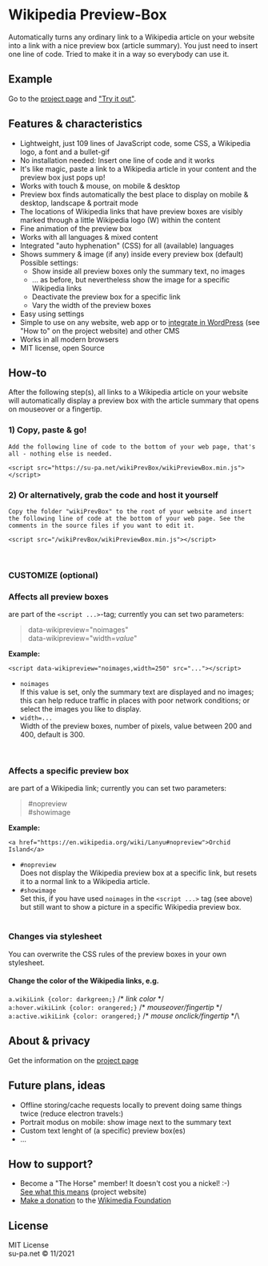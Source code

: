 # Wikipedia Preview-Box
Automatically turns any ordinary link to a Wikipedia article on your website into a link with a nice preview box (article summary). You just need to insert one line of code. Tried to make it in a way so everybody can use it.

## Example
Go to the [project page](https://su-pa.net/wikiPrevBox/) and ["Try it out"](https://su-pa.net/wikiPrevBox/).

## Features & characteristics
- Lightweight, just 109 lines of JavaScript code, some CSS, a Wikipedia logo, a font and a bullet-gif
- No installation needed: Insert one line of code and it works
- It's like magic, paste a link to a Wikipedia article in your content and the preview box just pops up!
- Works with touch & mouse, on mobile & desktop
- Preview box finds automatically the best place to display on mobile & desktop, landscape & portrait mode
- The locations of Wikipedia links that have preview boxes are visibly marked through a little Wikipedia logo (W) within the content
- Fine animation of the preview box 
- Works with all languages & mixed content
- Integrated "auto hyphenation" (CSS) for all (available) languages
- Shows summery & image (if any) inside every preview box (default)\
Possible settings:
  - Show inside all preview boxes only the summary text, no images
  - ... as before, but nevertheless show the image for a specific Wikipedia links
  - Deactivate the preview box for a specific link
  - Vary the width of the preview boxes
- Easy using settings
- Simple to use on any website, web app or to [integrate in WordPress](https://su-pa.net/wikiPrevBox/) (see "How to" on the project website) and other CMS
- Works in all modern browsers
- MIT license, open Source

## How-to
After the following step(s), all links to a Wikipedia article on your website will automatically display a preview box with the article summary that opens on mouseover or a fingertip.

### 1) Copy, paste & go!

``Add the following line of code to the bottom of your web page, that's all - nothing else is needed.``
```
<script src="https://su-pa.net/wikiPrevBox/wikiPreviewBox.min.js"></script>
```

### 2) Or alternatively, grab the code and host it yourself
``Copy the folder "wikiPrevBox" to the root of your website and insert the following line of code at the bottom of your web page. See the comments in the source files if you want to edit it. `` 
```
<script src="/wikiPrevBox/wikiPreviewBox.min.js"></script>
```
<br>

### **CUSTOMIZE** (optional)
### **Affects all preview boxes** 
are part of the ```<script ...>```-tag; currently you can set two parameters:
>data-wikipreview="noimages"\
data-wikipreview="width=*value*"

**Example:**
```
<script data-wikipreview="noimages,width=250" src="..."></script>
```
- `noimages`  
If this value is set, only the summary text are displayed and no images; this can help reduce traffic in places with poor network conditions; or select the images you like to display.
- `width=...`  
 Width of the preview boxes, number of pixels, value between 200 and 400, default is 300.  
 <br>
   
### **Affects a specific preview box** 
are part of a Wikipedia link; currently you can set two parameters:
>#nopreview\
#showimage

**Example:**
```
<a href="https://en.wikipedia.org/wiki/Lanyu#nopreview">Orchid Island</a>
```
- `#nopreview`  
Does not display the Wikipedia preview box at a specific link, but resets it to a normal link to a Wikipedia article.
- `#showimage`  
Set this, if you have used `noimages` in the `<script ...>` tag (see above) but still want to show a picture in a specific Wikipedia preview box.
<br><br> 

### **Changes via stylesheet**
You can overwrite the CSS rules of the preview boxes in your own stylesheet.
#### **Change the color of the Wikipedia links, e.g.**
`a.wikiLink {color: darkgreen;}`		      /* *link color* \*/\
`a:hover.wikiLink {color: orangered;}`  	/* *mouseover/fingertip* \*/\
`a:active.wikiLink {color: orangered;}` 	/* *mouse onclick/fingertip* \*/\

## About & privacy
Get the information on the [project page](https://su-pa.net/wikiPrevBox/) 

## Future plans, ideas
- Offline storing/cache requests locally to prevent doing same things twice (reduce electron travels:)
- Portrait modus on mobile: show image next to the summary text
- Custom text lenght of (a specific) preview box(es)
- ... 

## How to support?
- Become a "The Horse" member! It doesn't cost you a nickel! :-)\
 <a href="https://su-pa.net/wikiPrevBox/?the-horse" target="_blank"  rel="noopener">See what this means</a> (project website)
- <a href="https://donate.wikimedia.org/" target="_blank"  rel="noopener">Make a donation</a> to the 
				<a href="https://en.wikipedia.org/wiki/Wikimedia_Foundation" target="_blank" rel="noopener">Wikimedia Foundation</a>

## License
MIT License\
su-pa.net &copy; 11/2021